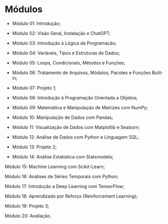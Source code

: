 # Módulos

- Módulo 01: Introdução;

- Módulo 02: Visão Geral, Instalação e ChatGPT;

- Módulo 03: Introdução à Lógica de Programação;

- Módulo 04: Variáveis, Tipos e Estruturas de Dados;

- Módulo 05: Loops, Condicionais, Métodos e Funções;

- Módulo 06: Tratamento de Arquivos, Módulos, Pacotes e Funções Built-in;

- Módulo 07: Projeto 1;

- Módulo 08: Introdução à Programação Orientada a Objetos;

- Módulo 09: Matemática e Manipulação de Matrizes com NumPy;

- Módulo 10: Manipulação de Dados com Pandas;

- Módulo 11: Visualização de Dados com Matplotlib e Seaborn;

- Módulo 12: Análise de Dados com Python e Linguagem SQL;

- Módulo 13: Projeto 2;

- Módulo 14: Análise Estatística com Statsmodels;

Módulo 15: Machine Learning com Scikit-Learn;

Módulo 16: Análises de Séries Temporais com Python;

Módulo 17: Introdução a Deep Learning com TensorFlow;

Módulo 18: Aprendizado por Reforço (Reinforcement Learning);

Módulo 19: Projeto 3;

Módulo 20: Avaliação.
